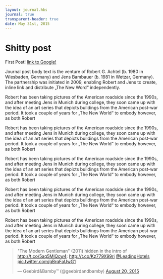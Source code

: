 ```yaml
---
layout: journal.hbs
journal: true
transparent-header: true
date: May 31st, 2015
---
```


# Shitty post
First Post! [link to Google!](http://google.com)

Journal post body text is the venture of Robert G. Achtel (b. 1980 in Wiesbaden, Germany) and Jens Bambauer (b. 1981 in Wetzar, Germany). The partnership was initiated in 2009, enabling Robert and Jens to create, inline link and distribute „The New Word“ independently.

Robert has been taking pictures of the American roadside since the 1990s, and after meeting Jens in Munich during college, they soon came up with the idea of an art series that depicts buildings from the American post-war period. It took a couple of years for „The New World“ to embody however, as both Robert

Robert has been taking pictures of the American roadside since the 1990s, and after meeting Jens in Munich during college, they soon came up with the idea of an art series that depicts buildings from the American post-war period. It took a couple of years for „The New World“ to embody however, as both Robert

Robert has been taking pictures of the American roadside since the 1990s, and after meeting Jens in Munich during college, they soon came up with the idea of an art series that depicts buildings from the American post-war period. It took a couple of years for „The New World“ to embody however, as both Robert

Robert has been taking pictures of the American roadside since the 1990s, and after meeting Jens in Munich during college, they soon came up with the idea of an art series that depicts buildings from the American post-war period. It took a couple of years for „The New World“ to embody however, as both Robert

Robert has been taking pictures of the American roadside since the 1990s, and after meeting Jens in Munich during college, they soon came up with the idea of an art series that depicts buildings from the American post-war period. It took a couple of years for „The New World“ to embody however, as both Robert

<div>
<blockquote class="twitter-tweet" lang="en"><p lang="en" dir="ltr">&quot;The Modern Gentleman&quot; (2011) hidden in the intro of <a href="http://t.co/5aq5MIQcw4">http://t.co/5aq5MIQcw4</a>: <a href="http://t.co/Kz779X99ri">http://t.co/Kz779X99ri</a> <a href="https://twitter.com/LeadingHotels">@LeadingHotels</a> <a href="http://t.co/gBrqFaUwG1">pic.twitter.com/gBrqFaUwG1</a></p>&mdash; Geebird&amp;Bamby™ (@geebirdandbamby) <a href="https://twitter.com/geebirdandbamby/status/634365737352757248">August 20, 2015</a></blockquote>
<script async src="//platform.twitter.com/widgets.js" charset="utf-8"></script>
</div>